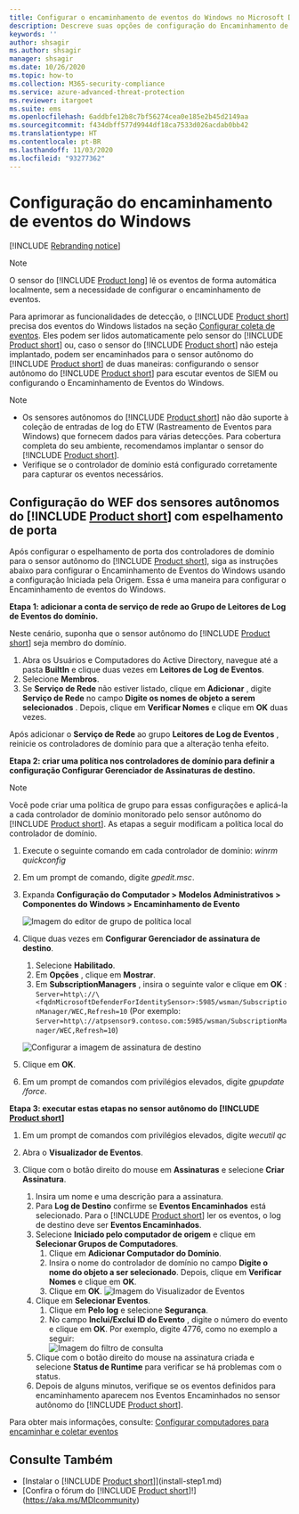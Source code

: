 ```yaml
---
title: Configurar o encaminhamento de eventos do Windows no Microsoft Defender para Identidade
description: Descreve suas opções de configuração do Encaminhamento de Eventos do Windows com o Microsoft Defender para Identidade
keywords: ''
author: shsagir
ms.author: shsagir
manager: shsagir
ms.date: 10/26/2020
ms.topic: how-to
ms.collection: M365-security-compliance
ms.service: azure-advanced-threat-protection
ms.reviewer: itargoet
ms.suite: ems
ms.openlocfilehash: 6addbfe12b8c7bf56274cea0e185e2b45d2149aa
ms.sourcegitcommit: f434dbff577d9944df18ca7533d026acdab0bb42
ms.translationtype: HT
ms.contentlocale: pt-BR
ms.lasthandoff: 11/03/2020
ms.locfileid: "93277362"
---
```

# <a name="configuring-windows-event-forwarding"></a>Configuração do encaminhamento de eventos do Windows

[!INCLUDE [Rebranding notice](includes/rebranding.md)]

> [!NOTE]
> O sensor do [!INCLUDE [Product long](includes/product-long.md)] lê os eventos de forma automática localmente, sem a necessidade de configurar o encaminhamento de eventos.

Para aprimorar as funcionalidades de detecção, o [!INCLUDE [Product short](includes/product-short.md)] precisa dos eventos do Windows listados na seção [Configurar coleta de eventos](configure-windows-event-collection.md#configure-event-collection). Eles podem ser lidos automaticamente pelo sensor do [!INCLUDE [Product short](includes/product-short.md)] ou, caso o sensor do [!INCLUDE [Product short](includes/product-short.md)] não esteja implantado, podem ser encaminhados para o sensor autônomo do [!INCLUDE [Product short](includes/product-short.md)] de duas maneiras: configurando o sensor autônomo do [!INCLUDE [Product short](includes/product-short.md)] para escutar eventos de SIEM ou configurando o Encaminhamento de Eventos do Windows.

> [!NOTE]
>
> - Os sensores autônomos do [!INCLUDE [Product short](includes/product-short.md)] não dão suporte à coleção de entradas de log do ETW (Rastreamento de Eventos para Windows) que fornecem dados para várias detecções. Para cobertura completa do seu ambiente, recomendamos implantar o sensor do [!INCLUDE [Product short](includes/product-short.md)].
> - Verifique se o controlador de domínio está configurado corretamente para capturar os eventos necessários.

## <a name="wef-configuration-for-product-short-standalone-sensors-with-port-mirroring"></a>Configuração do WEF dos sensores autônomos do [!INCLUDE [Product short](includes/product-short.md)] com espelhamento de porta

Após configurar o espelhamento de porta dos controladores de domínio para o sensor autônomo do [!INCLUDE [Product short](includes/product-short.md)], siga as instruções abaixo para configurar o Encaminhamento de Eventos do Windows usando a configuração Iniciada pela Origem. Essa é uma maneira para configurar o Encaminhamento de eventos do Windows.

**Etapa 1: adicionar a conta de serviço de rede ao Grupo de Leitores de Log de Eventos do domínio.**

Neste cenário, suponha que o sensor autônomo do [!INCLUDE [Product short](includes/product-short.md)] seja membro do domínio.

1. Abra os Usuários e Computadores do Active Directory, navegue até a pasta **BuiltIn** e clique duas vezes em **Leitores de Log de Eventos**.
1. Selecione **Membros**.
1. Se **Serviço de Rede** não estiver listado, clique em **Adicionar** , digite **Serviço de Rede** no campo **Digite os nomes de objeto a serem selecionados** . Depois, clique em **Verificar Nomes** e clique em **OK** duas vezes.

Após adicionar o **Serviço de Rede** ao grupo **Leitores de Log de Eventos** , reinicie os controladores de domínio para que a alteração tenha efeito.

**Etapa 2: criar uma política nos controladores de domínio para definir a configuração Configurar Gerenciador de Assinaturas de destino.**

> [!Note]
> Você pode criar uma política de grupo para essas configurações e aplicá-la a cada controlador de domínio monitorado pelo sensor autônomo do [!INCLUDE [Product short](includes/product-short.md)]. As etapas a seguir modificam a política local do controlador de domínio.

1. Execute o seguinte comando em cada controlador de domínio: *winrm quickconfig*
1. Em um prompt de comando, digite *gpedit.msc*.
1. Expanda **Configuração do Computador > Modelos Administrativos > Componentes do Windows > Encaminhamento de Evento**

    ![Imagem do editor de grupo de política local](media/wef-1-local-group-policy-editor.png)

1. Clique duas vezes em **Configurar Gerenciador de assinatura de destino**.

    1. Selecione **Habilitado**.
    1. Em **Opções** , clique em **Mostrar**.
    1. Em **SubscriptionManagers** , insira o seguinte valor e clique em **OK** :  `Server=http\://\<fqdnMicrosoftDefenderForIdentitySensor>:5985/wsman/SubscriptionManager/WEC,Refresh=10` (Por exemplo: `Server=http\://atpsensor9.contoso.com:5985/wsman/SubscriptionManager/WEC,Refresh=10`)

    ![Configurar a imagem de assinatura de destino](media/wef-2-config-target-sub-manager.png)

1. Clique em **OK**.
1. Em um prompt de comandos com privilégios elevados, digite *gpupdate /force*.

**Etapa 3: executar estas etapas no sensor autônomo do [!INCLUDE [Product short](includes/product-short.md)]**

1. Em um prompt de comandos com privilégios elevados, digite *wecutil qc*
1. Abra o **Visualizador de Eventos**.
1. Clique com o botão direito do mouse em **Assinaturas** e selecione **Criar Assinatura**.

    1. Insira um nome e uma descrição para a assinatura.
    1. Para **Log de Destino** confirme se **Eventos Encaminhados** está selecionado. Para o [!INCLUDE [Product short](includes/product-short.md)] ler os eventos, o log de destino deve ser **Eventos Encaminhados**.
    1. Selecione **Iniciado pelo computador de origem** e clique em **Selecionar Grupos de Computadores**.
        1. Clique em **Adicionar Computador do Domínio**.
        1. Insira o nome do controlador de domínio no campo **Digite o nome do objeto a ser selecionado**. Depois, clique em **Verificar Nomes** e clique em **OK**.
        1. Clique em **OK**.
        ![Imagem do Visualizador de Eventos](media/wef-3-event-viewer.png)
    1. Clique em **Selecionar Eventos**.
        1. Clique em **Pelo log** e selecione **Segurança**.
        1. No campo **Inclui/Exclui ID do Evento** , digite o número do evento e clique em **OK**. Por exemplo, digite 4776, como no exemplo a seguir:<br/>
        ![Imagem do filtro de consulta](media/wef-4-query-filter.png)
    1. Clique com o botão direito do mouse na assinatura criada e selecione **Status de Runtime** para verificar se há problemas com o status.
    1. Depois de alguns minutos, verifique se os eventos definidos para encaminhamento aparecem nos Eventos Encaminhados no sensor autônomo do [!INCLUDE [Product short](includes/product-short.md)].

Para obter mais informações, consulte: [Configurar computadores para encaminhar e coletar eventos](/previous-versions/windows/it-pro/windows-server-2008-R2-and-2008/cc748890(v=ws.11))

## <a name="see-also"></a>Consulte Também

- [Instalar o [!INCLUDE [Product short](includes/product-short.md)]](install-step1.md)
- [Confira o fórum do [!INCLUDE [Product short](includes/product-short.md)]!](https://aka.ms/MDIcommunity)
